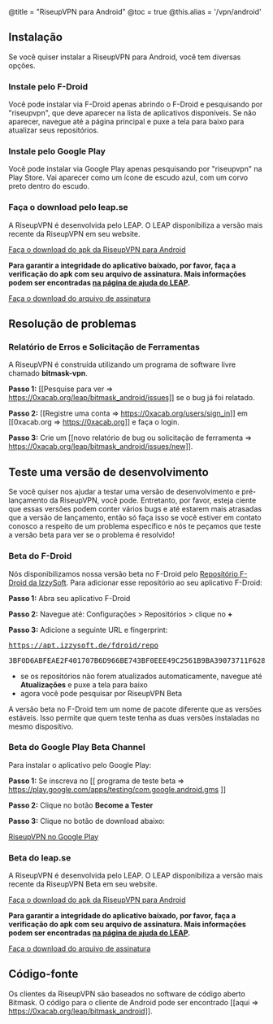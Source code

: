 @title = "RiseupVPN para Android"
@toc = true
@this.alias = '/vpn/android'

## Instalação

Se você quiser instalar a RiseupVPN para Android, você tem diversas opções.

### Instale pelo F-Droid

Você pode instalar via F-Droid apenas abrindo o F-Droid e pesquisando por "riseupvpn", que deve aparecer na lista de aplicativos disponíveis. Se não aparecer, navegue até a página principal e puxe a tela para baixo para atualizar seus repositórios.

### Instale pelo Google Play

Você pode instalar via Google Play apenas pesquisando por "riseupvpn" na Play Store. Vai aparecer como um ícone de escudo azul, com um corvo preto dentro do escudo.

### Faça o download pelo leap.se

A RiseupVPN é desenvolvida pelo LEAP. O LEAP disponibiliza a versão mais recente da RiseupVPN em seu website.

<a class="btn btn-default btn-lg" href="https://downloads.leap.se/RiseupVPN/android/RiseupVPN-Android-latest.apk"><i class="fa fa-download"></i> Faça o download do apk da RiseupVPN para Android</a>

**Para garantir a integridade do aplicativo baixado, por favor, faça a verificação do apk com seu arquivo de assinatura. Mais informações podem ser encontradas <a href="https://dl.bitmask.net/en/signature-verification">na página de ajuda do LEAP</a>.**

<a class="btn btn-default btn-lg" href="https://downloads.leap.se/RiseupVPN/android/RiseupVPN-Android-latest.apk.sig"><i class="fa fa-download"></i> Faça o download do arquivo de assinatura</a>

## Resolução de problemas

### Relatório de Erros e Solicitação de Ferramentas

A RiseupVPN é construída utilizando um programa de software livre chamado <b>bitmask-vpn</b>.

**Passo 1:** [[Pesquise para ver => https://0xacab.org/leap/bitmask_android/issues]] se o bug já foi relatado.

**Passo 2:** [[Registre uma conta => https://0xacab.org/users/sign_in]] em [[0xacab.org => https://0xacab.org]] e faça o login.

**Passo 3:** Crie um [[novo relatório de bug ou solicitação de ferramenta => https://0xacab.org/leap/bitmask_android/issues/new]].

## Teste uma versão de desenvolvimento

Se você quiser nos ajudar a testar uma versão de desenvolvimento e pré-lançamento da RiseupVPN, você pode. Entretanto, por favor, esteja ciente que essas versões podem conter vários bugs e até estarem mais atrasadas que a versão de lançamento, então só faça isso se você estiver em contato conosco a respeito de um problema específico e nós te peçamos que teste a versão beta para ver se o problema é resolvido!

### Beta do F-Droid

Nós disponibilizamos nossa versão beta no F-Droid pelo <a href="https://apt.izzysoft.de/fdroid/index/info">Repositório F-Droid da IzzySoft</a>. Para adicionar esse repositório ao seu aplicativo F-Droid:

**Passo 1:** Abra seu aplicativo F-Droid

**Passo 2:** Navegue até: Configurações > Repositórios > clique no **+**

**Passo 3:** Adicione a seguinte URL e fingerprint: <pre>https://apt.izzysoft.de/fdroid/repo</pre>  <pre>3BF0D6ABFEAE2F401707B6D966BE743BF0EEE49C2561B9BA39073711F628937A</pre>

* se os repositórios não forem atualizados automaticamente, navegue até **Atualizações** e puxe a tela para baixo
* agora você pode pesquisar por RiseupVPN Beta

A versão beta no F-Droid tem um nome de pacote diferente que as versões estáveis. Isso permite que quem teste tenha as duas versões instaladas no mesmo dispositivo.

### Beta do Google Play Beta Channel

Para instalar o aplicativo pelo Google Play:

**Passo 1:** Se inscreva no [[ programa de teste beta => https://play.google.com/apps/testing/com.google.android.gms ]]

**Passo 2:** Clique no botão **Become a Tester**

**Passo 3:** Clique no botão de download abaixo:

<a class="btn btn-default btn-lg" href="https://play.google.com/store/apps/details?id=se.leap.riseupvpn"><i class="fa fa-download"></i> RiseupVPN no Google Play</a>

### Beta do leap.se

A RiseupVPN é desenvolvida pelo LEAP. O LEAP disponibiliza a versão mais recente da RiseupVPN Beta em seu website.

<a class="btn btn-default btn-lg" href="https://downloads.leap.se/RiseupVPN/android/RiseupVPN-Android-testing.apk"><i class="fa fa-download"></i> Faça o download do apk da RiseupVPN para Android</a>


**Para garantir a integridade do aplicativo baixado, por favor, faça a verificação do apk com seu arquivo de assinatura. Mais informações podem ser encontradas <a href="https://dl.bitmask.net/en/signature-verification">na página de ajuda do LEAP</a>.**

<a class="btn btn-default btn-lg" href="https://downloads.leap.se/RiseupVPN/android/RiseupVPN-Android-testing.apk.sig"><i class="fa fa-download"></i> Faça o download do arquivo de assinatura</a>

## Código-fonte
Os clientes da RiseupVPN são baseados no software de código aberto Bitmask. O código para o cliente de Android pode ser encontrado [[aqui => https://0xacab.org/leap/bitmask_android]].
